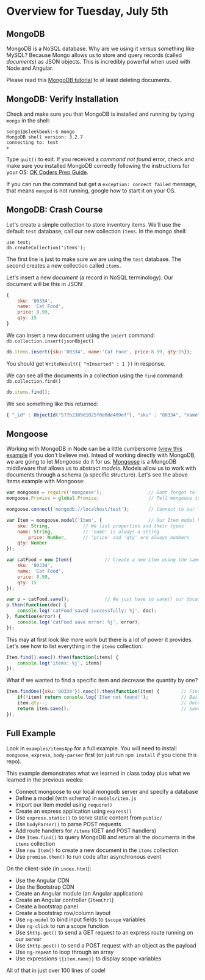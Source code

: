 Overview for Tuesday, July 5th
==============================

MongoDB
-------
MongoDB is a NoSQL database.  Why are we using it versus something like MySQL?  Because Mongo allows us to store and query records (called *documents*) as JSON objects.  This is incredibly powerful when used with Node and Angular.

Please read this [MongoDB tutorial](http://www.tutorialspoint.com/mongodb/index.htm)
to at least deleting documents.


MongoDB: Verify Installation
----------------------------
Check and make sure you that MongoDB is installed and running by typing `mongo` in the shell:
```shell
sergei@sleekbook:~$ mongo
MongoDB shell version: 3.2.7
connecting to: test
>
```
Type `quit()` to exit.  If you received a *command not found* error, check and make sure you installed MongoDB correctly following the instructions for your OS: [OK Coders Prep Guide](https://github.com/sergei202/okcoders-backend/blob/master/00-preparation/README.md).

If you can run the command but get a `exception: connect failed` message, that means `mongod` is not running, google how to start it on your OS.


MongoDB: Crash Course
---------------------
Let's create a simple collection to store inventory items.  We'll use the default `test` database, call our new collection `items`.  In the mongo shell:
```shell
use test;
db.createCollection('items');
```
The first line is just to make sure we are using the `test` database.  The second creates a new collection called `items`.

Let's insert a new *document* (a record in NoSQL terminology).  Our document will be this in JSON:
```js
{
	sku: '80334',
	name: 'Cat Food',
	price: 8.99,
	qty: 15
}
```

We can insert a new document using the `insert` command: `db.collection.insert(jsonObject)`
```js
db.items.insert({sku:'80334', name:'Cat Food', price:8.99, qty:15});
```
You should get `WriteResult({ "nInserted" : 1 })` in response.

We can see all the documents in a collection using the `find` command: `db.collection.find()`
```js
db.items.find();
```
We see something like this returned:
```js
{ "_id" : ObjectId("577b2389d1025f0e0de409ef"), "sku" : "80334", "name" : "Cat Food", "price" : 8.99, "qty" : 15 }
```

Mongoose
----------
Working with MongoDB in Node can be a little cumbersome ([view this example](https://github.com/mongodb/node-mongodb-native) if you don't believe me).  Intead of working directly with MongoDB, we are going to let *Mongoose* do it for us.  [Mongoose](http://mongoosejs.com) is a MongoDB middleware that allows us to abstract *models*.  Models allow us to work with documents through a schema (a specific structure).  Let's see the above *items* example with Mongoose:

```js
var mongoose = require('mongoose');					// Dont forget to 'npm install mongoose'
mongoose.Promise = global.Promise;					// Tell mongoose to our ES6 promises

mongoose.connect('mongodb://localhost/test');		// Connect to our local MongoDB instance and use the 'test' database

var Item = mongoose.model('Item', {					// Our Item model has this schema:
	sku: String,			// We list properties and their types
	name: String,			// 'name' is always a string
		price: Number,		// 'price' and 'qty' are always numbers
	qty: Number
});

var catFood = new Item({			// Create a new item using the same properties that we used before
	sku: '80334',
	name: 'Cat Food',
	price: 8.99,
	qty: 15
});

var p = catFood.save();				// We just have to save() our document to save it into MongoDB.
p.then(function(doc) {
	console.log('catFood saved successfully: %j', doc);
}, function(error) {
	console.log('catFood save error: %j', error);
});
```
This may at first look like more work but there is a lot of power it provides.  Let's see how to list everything in the `items` collection:

```js
Item.find().exec().then(function(items) {
	console.log('items: %j', items)
});
```

What if we wanted to find a specific item and decrease the quantity by one?
```js
Item.findOne({sku:'80334'}).exec().then(function(item) {		// Find one item that has a sku of '80334'
	if(!item) return console.log('Item not found!');			// Bail out if the item isn't found`
	item.qty--;													// Decrease the qty by one
	return item.save();											// Save the item changes and return a Promise (document.save() always returns a Promise)
});
```

Full Example
------------
Look in `examples/itemsApp` for a full example.  You will need to install `mongoose`, `express`, `body-parser` first (or just run `npm install` if you clone this repo).

This example demonstrates what we learned in class today plus what we learned in the previous weeks:

- Connect mongoose to our local mongodb server and specify a database
- Define a model (with schema) in `models/item.js`
- Import our item model using `require()`
- Create an express application using `express()`
- Use `express.static()` to serve static content from `public/`
- Use `bodyParser()` to parse POST requests
- Add route handlers for `/items` (GET and POST handlers)
- Use `Item.find()` to query MongoDB and return all the documents in the `items` collection
- Use `new Item()` to create a new document in the `items` collection
- Use `promise.then()` to run code after asynchronous event

On the client-side (in `index.html`):
- Use the Angular CDN
- Use the Bootstrap CDN
- Create an Angular module (an Angular application)
- Create an Angular controller (`ItemCtrl`)
- Create a bootstrap panel
- Create a bootstrap row/column layout
- Use `ng-model` to bind input fields to `$scope` variables
- Use `ng-click` to run a scope function
- Use `$http.get()` to send a GET request to an express route running on our server
- Use `$http.post()` to send a POST request with an object as the payload
- Use `ng-repeat` to loop through an array
- Use expressions `{{item.name}}` to display scope variables

All of that in just over 100 lines of code!

